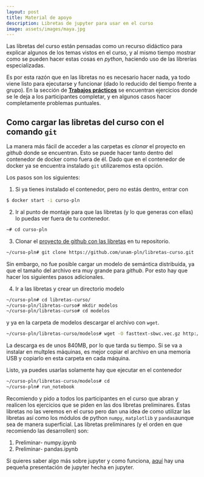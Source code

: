 ```yaml
---
layout: post
title: Material de apoyo
description: Libretas de jupyter para usar en el curso
image: assets/images/maya.jpg
---
```



Las libretas del curso están pensadas como un recurso
didáctico para explicar algunos de los temas vistos en el curso,
y al mismo tiempo mostrar como se pueden hacer estas cosas en *python*,
haciendo uso de las librerías especializadas.

Es por esta razón que en las libretas no es necesario hacer nada, ya todo
viene listo para ejecutarse y funcionar (dado lo reducido del tiempo frente a grupo).
En la sección de [**Trabajos prácticos**](https://unam-pln.github.io/2016/08/21/trabajos.html)
se encuentran ejercicios donde se le deja a los participantes completar, y en algunos casos
hacer completamente problemas puntuales.

## Como cargar las libretas del curso con el comando `git`

La manera más fácil de acceder a las carpetas es *clonar* el proyecto
en *github* donde se encuentran. Esto se puede hacer tanto dentro del
contenedor de docker como fuera de él. Dado que en el contenedor de
docker ya se encuentra instalado `git` utilizaremos esta opción.

Los pasos son los siguientes:

1. Si ya tienes instalado el contenedor, pero no estás dentro, entrar
   con

```sh
$ docker start -i curso-pln
```

2. Ir al punto de montaje para que las libretas (y lo que generas con
   ellas) lo puedas ver fuera de tu contenedor.

```sh
~# cd curso-pln
```

3. Clonar el [proyecto de github con las
libretas](https://github.com/unam-pln/libretas-curso) en tu
repositorio.

```sh
~/curso-pln# git clone https://github.com/unam-pln/libretas-curso.git
```

Sin embargo, no fue posible cargar un modelo de semántica distribuida,
ya que el tamaño del archivo era muy grande para *github*. Por esto hay que
hacer los siguientes pasos adicionales.

4. Ir a las libretas y crear un directorio modelo
```sh
~/curso-pln# cd libretas-curso/
~/curso-pln/libretas-curso# mkdir modelos
~/curso-pln/libretas-curso# cd modelos
```

y ya en la carpeta de modelos descargar el archivo con `wget`.

```sh
~/curso-pln/libretas-curso/modelos# wget -O fasttext-sbwc.vec.gz http://dcc.uchile.cl/%7Ejperez/word-embeddings/fasttext-sbwc.3.6.e20.vec.gz
```

La descarga es de unos 840MB, por lo que tarda su tiempo. Si se va a instalar en multples máquinas, es mejor copiar el archivo en una memoria USB y copiarlo en esta carpeta en cada máquina.


Listo, ya puedes usarlas solamente hay que ejecutar en el contenedor

```sh
~/curso-pln/libretas-curso/modelos# cd
~/curso-pln# run_notebook
```

Recomiendo y pido a todos los participantes en el curso que abran y
realicen los ejercicios que se piden en las dos libretas
preliminares. Estas libretas no las veremos en el curso pero dan una
idea de como utilizar las libretas así como los módulos de python
`numpy`, `matplotlib` y `pandas`aunque sea de manera superficial. Las
libretas preliminares (y el orden en que recomiendo las desarrollen)
son:

1. Preliminar- numpy.ipynb
2. Preliminar- pandas.ipynb

Si quieres saber algo más sobre jupyter y como funciona,
[aquí](https://juliowaissman.github.io/jupyter-intro/) hay una pequeña
presentación de jupyter hecha en jupyter.
